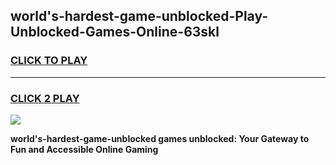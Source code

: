 
## world's-hardest-game-unblocked-Play-Unblocked-Games-Online-63skl
<h3>
<a href="https://premium76.site?title=world's-hardest-game-unblocked&ref=25A">CLICK TO PLAY</a></h3>
<hr>

<h3>
<a href="https://premium76.site?title=world's-hardest-game-unblocked&ref=25A">CLICK 2 PLAY</a>
  
</h3>

<a href="https://premium76.site?title=world's-hardest-game-unblocked&ref=25A"><img src="https://clearcache.store/games.png"></a>


**world's-hardest-game-unblocked games unblocked: Your Gateway to Fun and Accessible Online Gaming**
